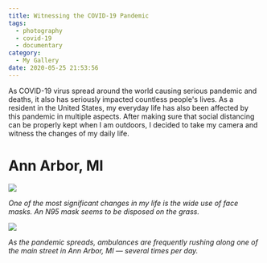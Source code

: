 ```yaml
---
title: Witnessing the COVID-19 Pandemic
tags:
  - photography
  - covid-19
  - documentary
category:
  - My Gallery
date: 2020-05-25 21:53:56
---
```



As COVID-19 virus spread around the world causing serious pandemic and deaths, it also has seriously impacted countless people's lives. As a resident in the United States, my everyday life has also been affected by this pandemic in multiple aspects. After making sure that social distancing can be properly kept when I am outdoors, I decided to take my camera and witness the changes of my daily life.

<!-- more -->

# Ann Arbor, MI

![](/images/RZH8556post.jpg)

*One of the most significant changes in my life is the wide use of face masks. An N95 mask seems to be disposed on the grass.*

![](/images/RZH8648post.jpg)

*As the pandemic spreads, ambulances are frequently rushing along one of the main street in Ann Arbor, MI &mdash; several times per day.*
